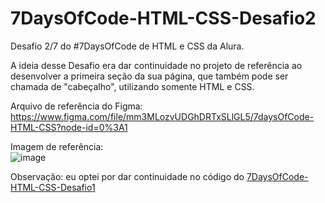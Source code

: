 # 7DaysOfCode-HTML-CSS-Desafio2

Desafio 2/7 do #7DaysOfCode de HTML e CSS da Alura.

A ideia desse Desafio era dar continuidade no projeto de referência ao desenvolver a primeira seção da sua página, que também pode ser chamada de "cabeçalho", utilizando somente HTML e CSS.

Arquivo de referência do Figma: https://www.figma.com/file/mm3MLozvUDGhDRTxSLlGL5/7daysOfCode-HTML-CSS?node-id=0%3A1

Imagem de referência: </br> 
![image](https://user-images.githubusercontent.com/102303199/200028765-4a7d02d8-d3c6-4e82-8299-1ccf5bb43f3b.png)

Observação: eu optei por dar continuidade no código do <a href="https://github.com/sarahcnog/7DaysOfCode-HTML-CSS-Desafio1">7DaysOfCode-HTML-CSS-Desafio1</a>
